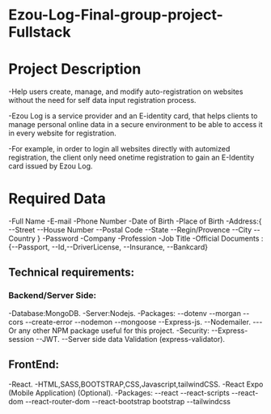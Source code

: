 # Ezou-Log-Final-group-project-Fullstack

# Project Description

-Help users create, manage, and modify auto-registration on websites without the need for self data input registration process.

-Ezou Log is a service provider and an E-identity card, that helps clients to manage personal online data in a secure environment to be able to access it in every website for registration.

-For example, in order to login all websites directly with automized registration, the client only need onetime registration to gain an E-Identity card issued by Ezou Log.

# Required Data

-Full Name
-E-mail
-Phone Number
-Date of Birth
-Place of Birth
-Address:{
--Street
--House Number
--Postal Code
--State
--Regin/Provence
--City
--Country
}
-Password
-Company
-Profession
-Job Title
-Official Documents :{--Passport, --Id,--DriverLicense, --Insurance, --Bankcard}

## Technical requirements:

### Backend/Server Side:

-Database:MongoDB.
-Server:Nodejs.
-Packages:
--dotenv
--morgan
--cors
--create-error
--nodemon
--mongoose
--Express-js.
--Nodemailer.
---Or any other NPM package useful for this project.
-Security:
--Express-session
--JWT.
--Server side data Validation (express-validator).

## FrontEnd:

-React.
-HTML,SASS,BOOTSTRAP,CSS,Javascript,tailwindCSS.
-React Expo (Mobile Application) (Optional).
-Packages:
--react
--react-scripts
--react-dom
--react-router-dom
--react-bootstrap bootstrap
--tailwindcss
